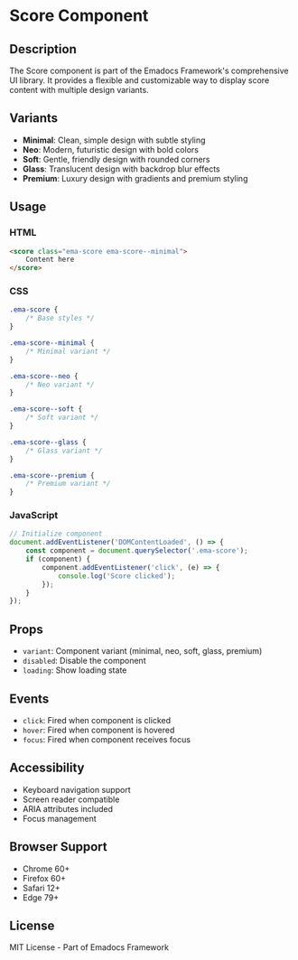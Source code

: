 # Score Component

## Description
The Score component is part of the Emadocs Framework's comprehensive UI library. It provides a flexible and customizable way to display score content with multiple design variants.

## Variants
- **Minimal**: Clean, simple design with subtle styling
- **Neo**: Modern, futuristic design with bold colors
- **Soft**: Gentle, friendly design with rounded corners
- **Glass**: Translucent design with backdrop blur effects
- **Premium**: Luxury design with gradients and premium styling

## Usage

### HTML
```html
<score class="ema-score ema-score--minimal">
    Content here
</score>
```

### CSS
```css
.ema-score {
    /* Base styles */
}

.ema-score--minimal {
    /* Minimal variant */
}

.ema-score--neo {
    /* Neo variant */
}

.ema-score--soft {
    /* Soft variant */
}

.ema-score--glass {
    /* Glass variant */
}

.ema-score--premium {
    /* Premium variant */
}
```

### JavaScript
```javascript
// Initialize component
document.addEventListener('DOMContentLoaded', () => {
    const component = document.querySelector('.ema-score');
    if (component) {
        component.addEventListener('click', (e) => {
            console.log('Score clicked');
        });
    }
});
```

## Props
- `variant`: Component variant (minimal, neo, soft, glass, premium)
- `disabled`: Disable the component
- `loading`: Show loading state

## Events
- `click`: Fired when component is clicked
- `hover`: Fired when component is hovered
- `focus`: Fired when component receives focus

## Accessibility
- Keyboard navigation support
- Screen reader compatible
- ARIA attributes included
- Focus management

## Browser Support
- Chrome 60+
- Firefox 60+
- Safari 12+
- Edge 79+

## License
MIT License - Part of Emadocs Framework
